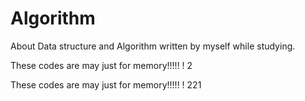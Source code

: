 # Algorithm
About Data structure and Algorithm written by myself while studying.


These codes are may just for memory!!!!! ! 2

These codes are may just for memory!!!!! ! 221

